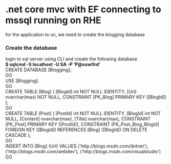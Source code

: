 # .net core mvc with EF connecting to mssql running on RHE
<div>
for the application to un, we need to create the blogging database
</div>
<h3>
Create the database
</h3>
<div>
login to sql server using CLI and create the following database
</div>
<strong>
$ sqlcmd -S localhost -U SA -P ‘P@ssw0rd’
</strong>
<br/>
CREATE DATABASE [Blogging];
<br/>
GO
<br/>
USE [Blogging];
<br/>
GO
<br/>
CREATE TABLE [Blog] (
    [BlogId] int NOT NULL IDENTITY,
    [Url] nvarchar(max) NOT NULL,
    CONSTRAINT [PK_Blog] PRIMARY KEY ([BlogId])
);
<br/>
GO
<br/>
CREATE TABLE [Post] (
    [PostId] int NOT NULL IDENTITY,
    [BlogId] int NOT NULL,
    [Content] nvarchar(max),
    [Title] nvarchar(max),
    CONSTRAINT [PK_Post] PRIMARY KEY ([PostId]),
    CONSTRAINT [FK_Post_Blog_BlogId] FOREIGN KEY ([BlogId]) REFERENCES [Blog] ([BlogId]) ON DELETE CASCADE
);
<br/>
GO
<br/>
INSERT INTO [Blog] (Url) VALUES
('http://blogs.msdn.com/dotnet'),
('http://blogs.msdn.com/webdev'),
('http://blogs.msdn.com/visualstudio')
<br/>
GO
